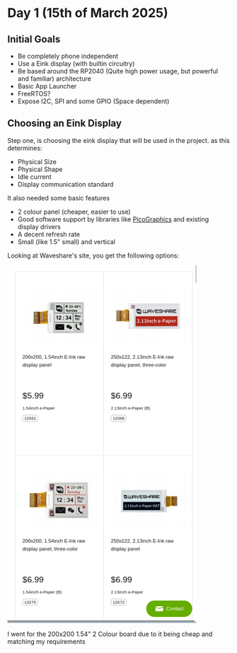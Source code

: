# Day 1 (15th of March 2025)
## Initial Goals
- Be completely phone independent
- Use a Eink display (with builtin circuitry)
- Be based around the RP2040 (Quite high power usage, but powerful and familiar) architecture
- Basic App Launcher
- FreeRTOS?
- Expose I2C, SPI and some GPIO (Space dependent)

## Choosing an Eink Display
Step one, is choosing the eink display that will be used in the project. as this determines:
- Physical Size
- Physical Shape
- Idle current
- Display communication standard

It also needed some basic features
- 2 colour panel (cheaper, easier to use)
- Good software support by libraries like [PicoGraphics](https://github.com/pimoroni/pimoroni-pico/tree/main/libraries/pico_graphics)  and existing display drivers
- A decent refresh rate
- Small (like 1.5" small) and vertical

Looking at Waveshare's site, you get the following options:

![](journal/images/waveshare-site.png)

I went for the 200x200 1.54" 2 Colour board due to it being cheap and matching my requirements
